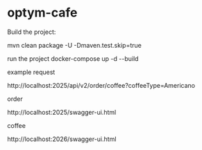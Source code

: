# optym-cafe

Build the project:

mvn clean package -U -Dmaven.test.skip=true

run the project
docker-compose up -d --build

example request

http://localhost:2025/api/v2/order/coffee?coffeeType=Americano

order

http://localhost:2025/swagger-ui.html

coffee

http://localhost:2026/swagger-ui.html
